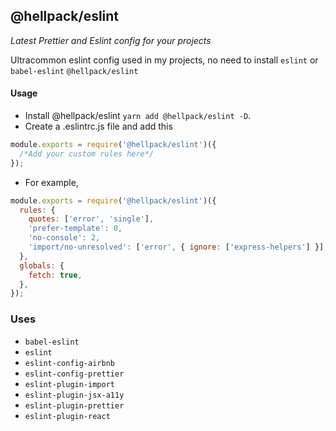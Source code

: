 ## @hellpack/eslint

_Latest Prettier and Eslint config for your projects_

Ultracommon eslint config used in my projects, no need to install `eslint` or `babel-eslint` `@hellpack/eslint`

#### Usage

- Install @hellpack/eslint `yarn add @hellpack/eslint -D`.
- Create a .eslintrc.js file and add this

```javascript
module.exports = require('@hellpack/eslint')({
  /*Add your custom rules here*/
});
```

- For example,

```javascript
module.exports = require('@hellpack/eslint')({
  rules: {
    quotes: ['error', 'single'],
    'prefer-template': 0,
    'no-console': 2,
    'import/no-unresolved': ['error', { ignore: ['express-helpers'] }],
  },
  globals: {
    fetch: true,
  },
});
```

### Uses

- `babel-eslint`
- `eslint`
- `eslint-config-airbnb`
- `eslint-config-prettier`
- `eslint-plugin-import`
- `eslint-plugin-jsx-a11y`
- `eslint-plugin-prettier`
- `eslint-plugin-react`
